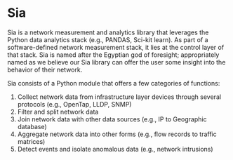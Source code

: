 # Sia

Sia is a network measurement and analytics library that leverages the Python data analytics stack (e.g., PANDAS, Sci-kit learn). 
As part of a software-defined network measurement stack, it lies at the control layer of that stack. Sia is named after the Egyptian 
god of foresight; appropriately named as we believe our Sia library can offer the user some insight into the behavior of their network.

Sia consists of a Python module that offers a few categories of functions:

1. Collect network data from infrastructure layer devices through several protocols (e.g., OpenTap, LLDP, SNMP)
2. Filter and split network data
3. Join network data with other data sources (e.g., IP to Geographic database)
4. Aggregate network data into other forms (e.g., flow records to traffic matrices)
5. Detect events and isolate anomalous data (e.g., network intrusions)
